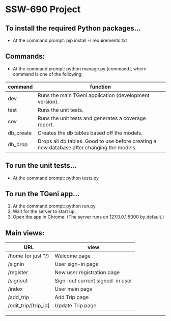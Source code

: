 # SSW-690 Project

## To install the required Python packages...
* At the command prompt: pip install -r requirements.txt

## Commands:
* At the command prompt: python manage.py [command], where command is one of the following:

command | function
------------ | -------------
dev | Runs the main TGeni application (development version).
test | Runs the unit tests.
cov | Runs the unit tests and generates a coverage report.
db_create | Creates the db tables based off the models.
db_drop | Drops all db tables. Good to use before creating a new database after changing the models.

## To run the unit tests...
* At the command prompt: python tests.py

## To run the TGeni app...
1. At the command prompt: python run.py
1. Wait for the server to start up.
1. Open the app in Chrome. (The server runs on 127.0.0.1:5000 by default.)

## Main views:
URL | view
------------ | -------------
/home (or just "/) | Welcome page
/signin | User sign-in page
/register | New user registration page
/signout | Sign-out current signed-in user
/index | User main page
/add_trip | Add Trip page
/edit_trip/[trip_id] | Update Trip page
----------